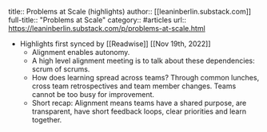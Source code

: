 title:: Problems at Scale (highlights)
author:: [[leaninberlin.substack.com]]
full-title:: "Problems at Scale"
category:: #articles
url:: https://leaninberlin.substack.com/p/problems-at-scale.html

- Highlights first synced by [[Readwise]] [[Nov 19th, 2022]]
	- Alignment enables autonomy.
	- A high level alignment meeting is to talk about these dependencies: scrum of scrums.
	- How does learning spread across teams? Through common lunches, cross team retrospectives and team member changes. Teams cannot be too busy for improvement.
	- Short recap: Alignment means teams have a shared purpose, are transparent, have short feedback loops, clear priorities and learn together.